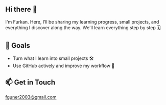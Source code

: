 ## Hi there 👋
I'm Furkan.
Here, I’ll be sharing my learning progress, small projects, and everything I discover along the way. We'll learn everything step by step 🗓️

## 📌 Goals
- Turn what I learn into small projects 🛠
- Use GitHub actively and improve my workflow 🧠
  
## 📫 Get in Touch
fguner2003@gmail.com
